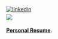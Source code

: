<a href="https://linkedin.com/in/erenturk" target="_blank">
<img src="https://img.shields.io/badge/linkedin:  Eren Erenturk-%2300acee.svg?color=405DE6&style=for-the-badge&logo=linkedin&logoColor=white" alt=linkedin style="margin-bottom: 5px;"/>
</a>

<br>

<a href="mailto:erenturkae@gmail.com" target="_blank">
<img src="https://img.shields.io/badge/gmail:  erenturkae@gmail.com-%23EA4335.svg?style=for-the-badge&logo=gmail&logoColor=white" t=mail style="margin-bottom: 5px;" />
</a>

<a href="https://github.com/erenturkae/erenturkae/blob/main/resume_.pdf"><b>Personal Resume</b></a>.</p>
